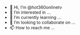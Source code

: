 - 👋 Hi, I’m @hot360onlinetv
- 👀 I’m interested in ...
- 🌱 I’m currently learning ...
- 💞️ I’m looking to collaborate on ...
- 📫 How to reach me ...

<!---
hot360onlinetv/hot360onlinetv is a ✨ special ✨ repository because its `README.md` (this file) appears on your GitHub profile.
You can click the Preview link to take a look at your changes.
--->
